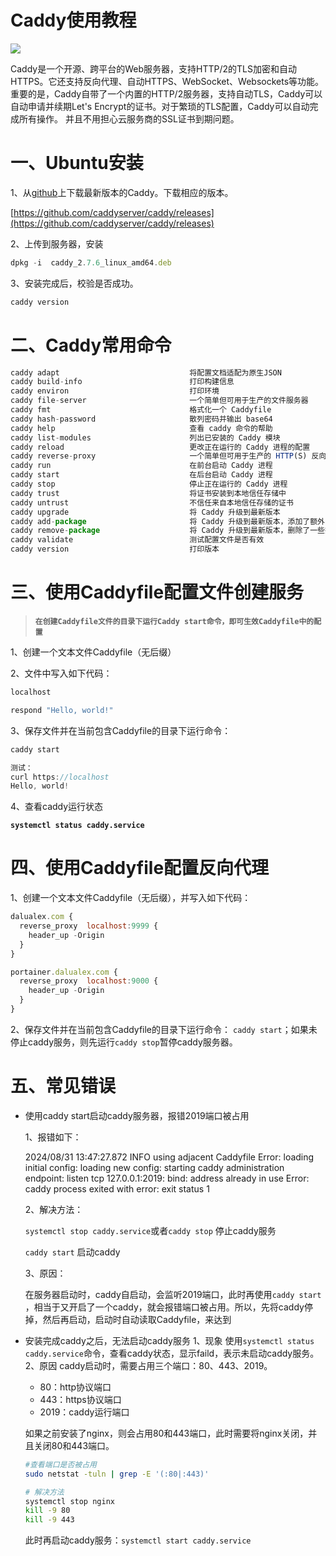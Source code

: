 # Caddy使用教程

![](https://picgo.dalualex.com/202409025153.png)

Caddy是一个开源、跨平台的Web服务器，支持HTTP/2的TLS加密和自动HTTPS。它还支持反向代理、自动HTTPS、WebSocket、Websockets等功能。
重要的是，Caddy自带了一个内置的HTTP/2服务器，支持自动TLS，Caddy可以自动申请并续期Let's Encrypt的证书。对于繁琐的TLS配置，Caddy可以自动完成所有操作。
并且不用担心云服务商的SSL证书到期问题。
# 一、Ubuntu安装

1、从[github](https://github.com/caddyserver/caddy/releases)上下载最新版本的Caddy。下载相应的版本。

[https://github.com/caddyserver/caddy/releases](https://github.com/caddyserver/caddy/releases)

2、上传到服务器，安装

```jsx
dpkg -i  caddy_2.7.6_linux_amd64.deb
```

3、安装完成后，校验是否成功。

```jsx
caddy version
```

# 二、Caddy常用命令

```jsx
caddy adapt                             将配置文档适配为原生JSON
caddy build-info                        打印构建信息
caddy environ                           打印环境
caddy file-server                       一个简单但可用于生产的文件服务器
caddy fmt                               格式化一个 Caddyfile
caddy hash-password                     散列密码并输出 base64
caddy help                              查看 caddy 命令的帮助
caddy list-modules                      列出已安装的 Caddy 模块
caddy reload                            更改正在运行的 Caddy 进程的配置
caddy reverse-proxy                     一个简单但可用于生产的 HTTP(S) 反向代理
caddy run                               在前台启动 Caddy 进程
caddy start                             在后台启动 Caddy 进程
caddy stop                              停止正在运行的 Caddy 进程
caddy trust                             将证书安装到本地信任存储中
caddy untrust                           不信任来自本地信任存储的证书
caddy upgrade                           将 Caddy 升级到最新版本
caddy add-package                       将 Caddy 升级到最新版本，添加了额外的插件
caddy remove-package                    将 Caddy 升级到最新版本，删除了一些插件
caddy validate                          测试配置文件是否有效
caddy version                           打印版本
```

# 三、使用Caddyfile配置文件创建服务

> **`在创建Caddyfile文件的目录下运行Caddy start命令，即可生效Caddyfile中的配置`**
> 

1、创建一个文本文件Caddyfile（无后缀）

2、文件中写入如下代码：

```jsx
localhost

respond "Hello, world!"
```

3、保存文件并在当前包含Caddyfile的目录下运行命令：

```jsx
caddy start

测试：
curl https://localhost
Hello, world!
```

4、查看caddy运行状态

**`systemctl status caddy.service`**

# 四、使用Caddyfile配置反向代理
1、创建一个文本文件Caddyfile（无后缀），并写入如下代码：
```jsx
dalualex.com {
  reverse_proxy  localhost:9999 {
    header_up -Origin
  }
}

portainer.dalualex.com {
  reverse_proxy  localhost:9000 {
    header_up -Origin
  }
}
```
2、保存文件并在当前包含Caddyfile的目录下运行命令：
`caddy start`；如果未停止caddy服务，则先运行`caddy stop`暂停caddy服务器。
# 五、常见错误

- 使用caddy start启动caddy服务器，报错2019端口被占用
    
    
    1、报错如下：
    
    2024/08/31 13:47:27.872 INFO    using adjacent Caddyfile
    Error: loading initial config: loading new config: starting caddy administration endpoint: listen tcp 127.0.0.1:2019: bind: address already in use
    Error: caddy process exited with error: exit status 1
    
    2、解决方法：
    
    `systemctl stop caddy.service`或者`caddy stop`  停止caddy服务
    
    `caddy start`   启动caddy
    
    3、原因：
    
    在服务器启动时，caddy自启动，会监听2019端口，此时再使用`caddy start`  ，相当于又开启了一个caddy，就会报错端口被占用。所以，先将caddy停掉，然后再启动，启动时自动读取Caddyfile，来达到
    
- 安装完成caddy之后，无法启动caddy服务
  1、现象
  使用`systemctl status caddy.service`命令，查看caddy状态，显示faild，表示未启动caddy服务。
  2、原因
  caddy启动时，需要占用三个端口：80、443、2019。
  - 80：http协议端口
  - 443：https协议端口
  - 2019：caddy运行端口
  
  如果之前安装了nginx，则会占用80和443端口，此时需要将nginx关闭，并且关闭80和443端口。
  ```bash
  #查看端口是否被占用
  sudo netstat -tuln | grep -E '(:80|:443)'

  # 解决方法
  systemctl stop nginx
  kill -9 80
  kill -9 443
  ```
  此时再启动caddy服务：`systemctl start caddy.service`